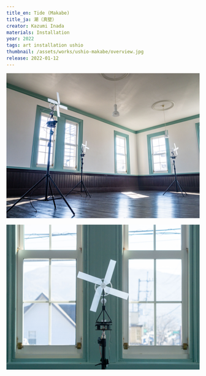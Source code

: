 ```yaml
---
title_en: Tide (Makabe)
title_ja: 潮（真壁）
creator: Kazumi Inada
materials: Installation
year: 2022
tags: art installation ushio
thumbnail: /assets/works/ushio-makabe/overview.jpg
release: 2022-01-12
---
```


![](/assets/works/ushio-makabe/overview.jpg)

![](/assets/works/ushio-makabe/window.jpg)
